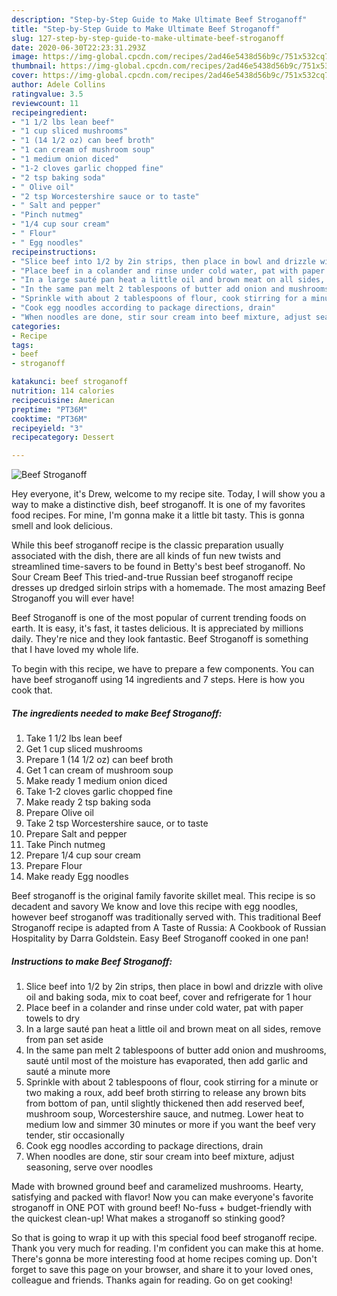 ```yaml
---
description: "Step-by-Step Guide to Make Ultimate Beef Stroganoff"
title: "Step-by-Step Guide to Make Ultimate Beef Stroganoff"
slug: 127-step-by-step-guide-to-make-ultimate-beef-stroganoff
date: 2020-06-30T22:23:31.293Z
image: https://img-global.cpcdn.com/recipes/2ad46e5438d56b9c/751x532cq70/beef-stroganoff-recipe-main-photo.jpg
thumbnail: https://img-global.cpcdn.com/recipes/2ad46e5438d56b9c/751x532cq70/beef-stroganoff-recipe-main-photo.jpg
cover: https://img-global.cpcdn.com/recipes/2ad46e5438d56b9c/751x532cq70/beef-stroganoff-recipe-main-photo.jpg
author: Adele Collins
ratingvalue: 3.5
reviewcount: 11
recipeingredient:
- "1 1/2 lbs lean beef"
- "1 cup sliced mushrooms"
- "1 (14 1/2 oz) can beef broth"
- "1 can cream of mushroom soup"
- "1 medium onion diced"
- "1-2 cloves garlic chopped fine"
- "2 tsp baking soda"
- " Olive oil"
- "2 tsp Worcestershire sauce or to taste"
- " Salt and pepper"
- "Pinch nutmeg"
- "1/4 cup sour cream"
- " Flour"
- " Egg noodles"
recipeinstructions:
- "Slice beef into 1/2 by 2in strips, then place in bowl and drizzle with olive oil and baking soda, mix to coat beef, cover and refrigerate for 1 hour"
- "Place beef in a colander and rinse under cold water, pat with paper towels to dry"
- "In a large sauté pan heat a little oil and brown meat on all sides, remove from pan set aside"
- "In the same pan melt 2 tablespoons of butter add onion and mushrooms, sauté until most of the moisture has evaporated, then add garlic and sauté a minute more"
- "Sprinkle with about 2 tablespoons of flour, cook stirring for a minute or two making a roux, add beef broth stirring to release any brown bits from bottom of pan, until slightly thickened then add reserved beef, mushroom soup, Worcestershire sauce, and nutmeg. Lower heat to medium low and simmer 30 minutes or more if you want the beef very tender, stir occasionally"
- "Cook egg noodles according to package directions, drain"
- "When noodles are done, stir sour cream into beef mixture, adjust seasoning, serve over noodles"
categories:
- Recipe
tags:
- beef
- stroganoff

katakunci: beef stroganoff 
nutrition: 114 calories
recipecuisine: American
preptime: "PT36M"
cooktime: "PT36M"
recipeyield: "3"
recipecategory: Dessert

---
```



![Beef Stroganoff](https://img-global.cpcdn.com/recipes/2ad46e5438d56b9c/751x532cq70/beef-stroganoff-recipe-main-photo.jpg)

Hey everyone, it's Drew, welcome to my recipe site. Today, I will show you a way to make a distinctive dish, beef stroganoff. It is one of my favorites food recipes. For mine, I'm gonna make it a little bit tasty. This is gonna smell and look delicious.

While this beef stroganoff recipe is the classic preparation usually associated with the dish, there are all kinds of fun new twists and streamlined time-savers to be found in Betty&#39;s best beef stroganoff. No Sour Cream Beef This tried-and-true Russian beef stroganoff recipe dresses up dredged sirloin strips with a homemade. The most amazing Beef Stroganoff you will ever have!

Beef Stroganoff is one of the most popular of current trending foods on earth. It is easy, it's fast, it tastes delicious. It is appreciated by millions daily. They're nice and they look fantastic. Beef Stroganoff is something that I have loved my whole life.


To begin with this recipe, we have to prepare a few components. You can have beef stroganoff using 14 ingredients and 7 steps. Here is how you cook that.

<!--inarticleads1-->

##### The ingredients needed to make Beef Stroganoff:

1. Take 1 1/2 lbs lean beef
1. Get 1 cup sliced mushrooms
1. Prepare 1 (14 1/2 oz) can beef broth
1. Get 1 can cream of mushroom soup
1. Make ready 1 medium onion diced
1. Take 1-2 cloves garlic chopped fine
1. Make ready 2 tsp baking soda
1. Prepare  Olive oil
1. Take 2 tsp Worcestershire sauce, or to taste
1. Prepare  Salt and pepper
1. Take Pinch nutmeg
1. Prepare 1/4 cup sour cream
1. Prepare  Flour
1. Make ready  Egg noodles


Beef stroganoff is the original family favorite skillet meal. This recipe is so decadent and savory We know and love this recipe with egg noodles, however beef stroganoff was traditionally served with. This traditional Beef Stroganoff recipe is adapted from A Taste of Russia: A Cookbook of Russian Hospitality by Darra Goldstein. Easy Beef Stroganoff cooked in one pan! 

<!--inarticleads2-->

##### Instructions to make Beef Stroganoff:

1. Slice beef into 1/2 by 2in strips, then place in bowl and drizzle with olive oil and baking soda, mix to coat beef, cover and refrigerate for 1 hour
1. Place beef in a colander and rinse under cold water, pat with paper towels to dry
1. In a large sauté pan heat a little oil and brown meat on all sides, remove from pan set aside
1. In the same pan melt 2 tablespoons of butter add onion and mushrooms, sauté until most of the moisture has evaporated, then add garlic and sauté a minute more
1. Sprinkle with about 2 tablespoons of flour, cook stirring for a minute or two making a roux, add beef broth stirring to release any brown bits from bottom of pan, until slightly thickened then add reserved beef, mushroom soup, Worcestershire sauce, and nutmeg. Lower heat to medium low and simmer 30 minutes or more if you want the beef very tender, stir occasionally
1. Cook egg noodles according to package directions, drain
1. When noodles are done, stir sour cream into beef mixture, adjust seasoning, serve over noodles


Made with browned ground beef and caramelized mushrooms. Hearty, satisfying and packed with flavor! Now you can make everyone&#39;s favorite stroganoff in ONE POT with ground beef! No-fuss + budget-friendly with the quickest clean-up! What makes a stroganoff so stinking good? 

So that is going to wrap it up with this special food beef stroganoff recipe. Thank you very much for reading. I'm confident you can make this at home. There's gonna be more interesting food at home recipes coming up. Don't forget to save this page on your browser, and share it to your loved ones, colleague and friends. Thanks again for reading. Go on get cooking!
